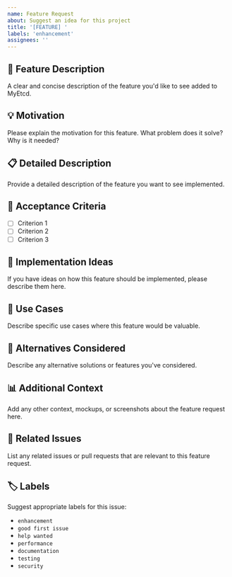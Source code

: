 ```yaml
---
name: Feature Request
about: Suggest an idea for this project
title: '[FEATURE] '
labels: 'enhancement'
assignees: ''
---
```


## 🚀 Feature Description
A clear and concise description of the feature you'd like to see added to MyEtcd.

## 💡 Motivation
Please explain the motivation for this feature. What problem does it solve? Why is it needed?

## 📋 Detailed Description
Provide a detailed description of the feature you want to see implemented.

## 🎯 Acceptance Criteria
- [ ] Criterion 1
- [ ] Criterion 2
- [ ] Criterion 3

## 🔧 Implementation Ideas
If you have ideas on how this feature should be implemented, please describe them here.

## 📱 Use Cases
Describe specific use cases where this feature would be valuable.

## 🔄 Alternatives Considered
Describe any alternative solutions or features you've considered.

## 📊 Additional Context
Add any other context, mockups, or screenshots about the feature request here.

## 🔗 Related Issues
List any related issues or pull requests that are relevant to this feature request.

## 🏷️ Labels
Suggest appropriate labels for this issue:
- `enhancement`
- `good first issue`
- `help wanted`
- `performance`
- `documentation`
- `testing`
- `security`
